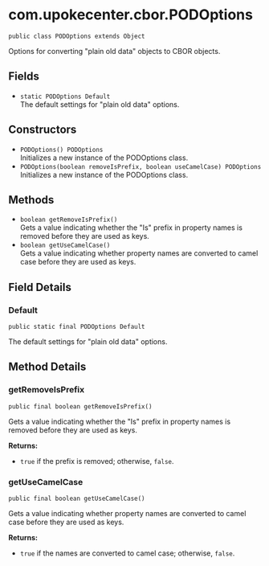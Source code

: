 # com.upokecenter.cbor.PODOptions

    public class PODOptions extends Object

Options for converting "plain old data" objects to CBOR objects.

## Fields

* `static PODOptions Default`<br>
 The default settings for "plain old data" options.

## Constructors

* `PODOptions() PODOptions`<br>
 Initializes a new instance of the PODOptions
 class.
* `PODOptions​(boolean removeIsPrefix,
          boolean useCamelCase) PODOptions`<br>
 Initializes a new instance of the PODOptions
 class.

## Methods

* `boolean getRemoveIsPrefix()`<br>
 Gets a value indicating whether the "Is" prefix in property names is removed
 before they are used as keys.
* `boolean getUseCamelCase()`<br>
 Gets a value indicating whether property names are converted to camel case
 before they are used as keys.

## Field Details

### Default
    public static final PODOptions Default
The default settings for "plain old data" options.
## Method Details

### getRemoveIsPrefix
    public final boolean getRemoveIsPrefix()
Gets a value indicating whether the "Is" prefix in property names is removed
 before they are used as keys.

**Returns:**

* <code>true</code> if the prefix is removed; otherwise, <code>false</code>.

### getUseCamelCase
    public final boolean getUseCamelCase()
Gets a value indicating whether property names are converted to camel case
 before they are used as keys.

**Returns:**

* <code>true</code> if the names are converted to camel case; otherwise,
 <code>false</code>.
